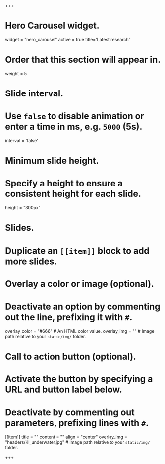 +++
# Hero Carousel widget.
widget = "hero_carousel"
active = true
title='Latest research'

# Order that this section will appear in.
weight = 5

# Slide interval.
# Use `false` to disable animation or enter a time in ms, e.g. `5000` (5s).
interval = 'false'

# Minimum slide height.
# Specify a height to ensure a consistent height for each slide.
height = "300px"

# Slides.
# Duplicate an `[[item]]` block to add more slides.
  # Overlay a color or image (optional).
  #   Deactivate an option by commenting out the line, prefixing it with `#`.
  overlay_color = "#666"  # An HTML color value.
  overlay_img = ""  # Image path relative to your `static/img/` folder.

  # Call to action button (optional).
  #   Activate the button by specifying a URL and button label below.
  #   Deactivate by commenting out parameters, prefixing lines with `#`.
[[item]]
  title = ""
  content = ""
  align = "center"
  overlay_img = "headers/KI_underwater.jpg"  # Image path relative to your `static/img/` folder.
 
+++

